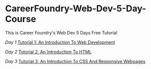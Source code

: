 # CareerFoundry-Web-Dev-5-Day-Course
This is Career Foundry's Web Dev 5 Days Free Tutorial 

*Day 1*
[Tutorial 1: An Introduction To Web Development](https://careerfoundry.com/en/tutorials/web-development-for-beginners/introduction-to-web-development/)

*Day 2*
[Tutorial 2: An Introduction To HTML](https://careerfoundry.com/en/tutorials/web-development-for-beginners/introduction-to-html/)

*Day 3*
[Tutorial 3: An Introduction To CSS And Responsive Webpages](https://careerfoundry.com/en/tutorials/web-development-for-beginners/an-introduction-to-css-and-responsive-webpages/)
